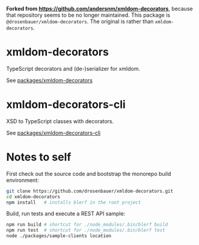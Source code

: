 **Forked from https://github.com/andersnm/xmldom-decorators**, because that
repository seems to be no longer maintained. This package is `@drosenbauer/xmldom-decorators`. The original is
rather than `xmldom-decorators`.

# xmldom-decorators

TypeScript decorators and (de-)serializer for xmldom.

See [packages/xmldom-decorators](packages/xmldom-decorators)

# xmldom-decorators-cli

XSD to TypeScript classes with decorators.

See [packages/xmldom-decorators-cli](packages/xmldom-decorators-cli)

# Notes to self

First check out the source code and bootstrap the monorepo build environment:

```bash
git clone https://github.com/drosenbauer/xmldom-decorators.git
cd xmldom-decorators
npm install   # installs blerf in the root project
```

Build, run tests and execute a REST API sample:

```bash
npm run build # shortcut for ./node_modules/.bin/blerf build
npm run test  # shortcut for ./node_modules/.bin/blerf test
node ./packages/sample-clients location
```
